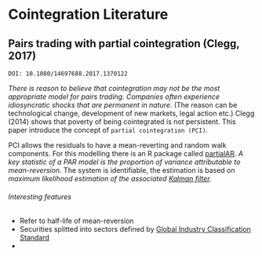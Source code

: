 # Cointegration Literature

## Pairs trading with partial cointegration (Clegg, 2017)

`DOI: 10.1080/14697688.2017.1370122`

*There is reason to believe that cointegration may not be the most appropriate model for pairs trading.* *Companies often experience idiosyncratic shocks that are permanent in nature.* (The reason can be technological change, development of new markets, legal action etc.) Clegg (2014) shows that poverty of being cointegrated is not persistent. This paper introduce the concept of `partial cointegration (PCI)`.

PCI allows the residuals to have a mean-reverting and random walk components. For this modelling there is an R package called [partialAR](https://cran.r-project.org/web/packages/partialAR/index.html). *A key statistic of a PAR model is the proportion of variance attributable to mean-reversion.* The system is identifiable, the estimation is based on *maximum likelihood estimation of the associated [Kalman filter](https://hu.wikipedia.org/wiki/K%C3%A1lm%C3%A1n-sz%C5%B1r%C5%91).*  



###### Interesting features

- Refer to half-life of mean-reversion
- Securities splitted into sectors defined by [Global Industry Classification Standard](https://www.msci.com/gics)
-

